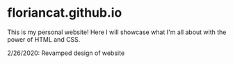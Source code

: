 # floriancat.github.io

This is my personal website! Here I will showcase what I'm all about with the power of HTML and CSS.

2/26/2020: Revamped design of website
